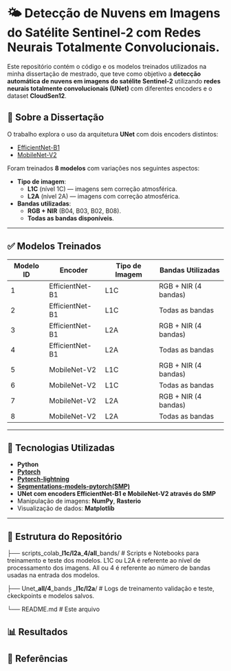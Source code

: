 # 🌤️ Detecção de Nuvens em Imagens do Satélite Sentinel-2 com Redes Neurais Totalmente Convolucionais.

Este repositório contém o código e os modelos treinados utilizados na minha dissertação de mestrado, que teve como objetivo a **detecção automática de nuvens em imagens do satélite Sentinel-2** utilizando **redes neurais totalmente convolucionais (UNet)** com diferentes encoders e o dataset **CloudSen12**.

## 📜 Sobre a Dissertação

O trabalho explora o uso da arquitetura **UNet** com dois encoders distintos:

- [EfficientNet-B1](https://arxiv.org/abs/1905.11946)
- [MobileNet-V2](https://arxiv.org/abs/1801.04381)

Foram treinados **8 modelos** com variações nos seguintes aspectos:

- **Tipo de imagem**: 
  - **L1C** (nível 1C) — imagens sem correção atmosférica.
  - **L2A** (nível 2A) — imagens com correção atmosférica.
- **Bandas utilizadas**:
  - **RGB + NIR** (B04, B03, B02, B08).
  - **Todas as bandas disponíveis**.

---

## ✅ Modelos Treinados

| Modelo ID | Encoder         | Tipo de Imagem | Bandas Utilizadas    |
|-----------|-----------------|----------------|----------------------|
| 1         | EfficientNet-B1 | L1C            | RGB + NIR (4 bandas) |
| 2         | EfficientNet-B1 | L1C            | Todas as bandas     |
| 3         | EfficientNet-B1 | L2A            | RGB + NIR (4 bandas) |
| 4         | EfficientNet-B1 | L2A            | Todas as bandas     |
| 5         | MobileNet-V2    | L1C            | RGB + NIR (4 bandas) |
| 6         | MobileNet-V2    | L1C            | Todas as bandas     |
| 7         | MobileNet-V2    | L2A            | RGB + NIR (4 bandas) |
| 8         | MobileNet-V2    | L2A            | Todas as bandas     |

---

## 🚀 Tecnologias Utilizadas

- **Python**
- **[Pytorch](https://pytorch.org/)**
- **[Pytorch-lightning](https://lightning.ai/docs/pytorch/stable/)**
- **[Segmentations-models-pytorch(SMP)](https://github.com/qubvel-org/segmentation_models.pytorch)**
- **UNet com encoders EfficientNet-B1 e MobileNet-V2 através do SMP**
- Manipulação de imagens: **NumPy**, **Rasterio**
- Visualização de dados: **Matplotlib**

---

## 📁 Estrutura do Repositório
├── scripts_colab_**l1c/l2a**_**4/all**_bands/ # Scripts e Notebooks para treinamento e teste dos modelos. L1C ou L2A é referente ao nível de processamento dos imagens. All ou 4 é referente ao número de bandas usadas na entrada dos modelos.

├── Unet_**all/4**_bands _**l1c/l2a**/ # Logs de treinamento validação e teste, ckeckpoints e modelos salvos. 

└── README.md # Este arquivo

## 📊 Resultados

## 📝 Referências




